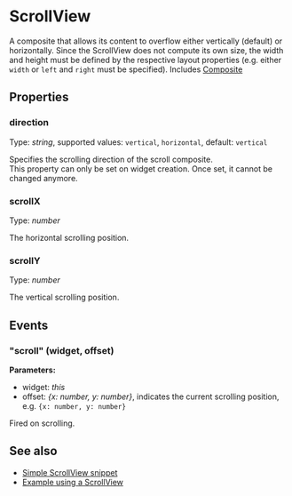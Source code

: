 ---
---
# ScrollView

A composite that allows its content to overflow either vertically (default) or horizontally. Since the ScrollView does not compute its own size, the width and height must be defined by the respective layout properties (e.g. either `width` or `left` and `right` must be specified).
Includes [Composite](Composite.md)

## Properties

### direction
Type: *string*, supported values: `vertical`, `horizontal`, default: `vertical`

Specifies the scrolling direction of the scroll composite.<br/>This property can only be set on widget creation. Once set, it cannot be changed anymore.
### scrollX

Type: *number*

The horizontal scrolling position.
### scrollY

Type: *number*

The vertical scrolling position.

## Events

### "scroll" (widget, offset)

**Parameters:**

- widget: *this*
- offset: *{x: number, y: number}*, indicates the current scrolling position, e.g. `{x: number, y: number}`

Fired on scrolling.


## See also

- [Simple ScrollView snippet](https://github.com/eclipsesource/tabris-js/blob/v1.8.0/snippets/scrollview/scrollview.js)
- [Example using a ScrollView](https://github.com/eclipsesource/tabris-js/blob/v1.8.0/examples/parallax/parallax.js)
